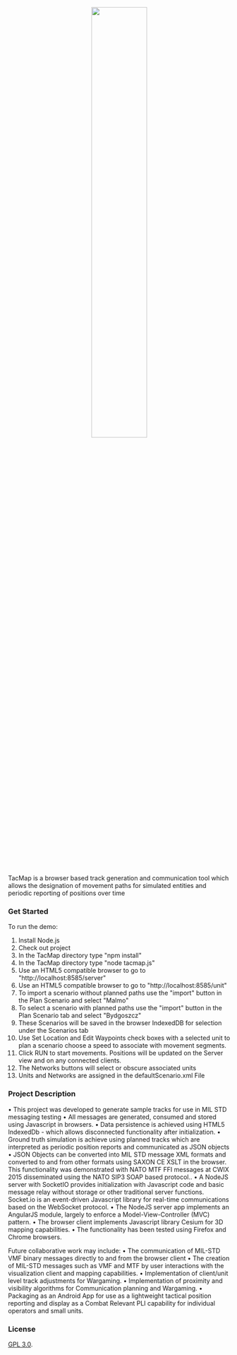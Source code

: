<p align="center">
<img src="https://github.com/organizations/mil-oss/repositories/TacMap" width="50%" />
</p>

TacMap is a browser based track generation and communication tool which allows the designation of movement paths for simulated entities and periodic reporting of positions over time 

### Get Started ###

To run the demo:
1. Install Node.js
2. Check out project
3. In the TacMap directory type "npm install"
4. In the TacMap directory type "node tacmap.js"
5. Use an HTML5 compatible browser to go to "http://localhost:8585/server"
6. Use an HTML5 compatible browser to go to "http://localhost:8585/unit"
7. To import a scenario without planned paths use the "import" button in the Plan Scenario and select "Malmo"
8. To select a scenario with planned paths use the "import" button in the Plan Scenario tab and select "Bydgoszcz"
9. These Scenarios will be saved in the browser IndexedDB for selection under the Scenarios tab
10. Use Set Location and Edit Waypoints check boxes with a selected unit to plan a scenario choose a speed to associate with movement segments.
11. Click RUN to start movements.  Positions will be updated on the Server view and on any connected clients.
12. The Networks buttons will select or obscure associated units
13. Units and Networks are assigned in the defaultScenario.xml File

### Project Description ###
• This project was developed to generate sample tracks for use in MIL STD messaging testing
• All messages are generated, consumed and stored using Javascript in browsers.
• Data persistence is achieved using HTML5 IndexedDb - which allows disconnected functionality after initialization.
• Ground truth simulation is achieve using planned tracks which are interpreted as periodic position reports and communicated as JSON objects
• JSON Objects can be converted into MIL STD message XML formats and converted to and from other formats using SAXON CE XSLT in the browser.  This functionality was demonstrated with NATO MTF FFI messages at CWIX 2015 disseminated using the NATO SIP3 SOAP based protocol..
• A NodeJS server with SocketIO provides initialization with Javascript code and basic message relay without storage or other traditional server functions.  Socket.io is an event-driven Javascript library for real-time communications based on the WebSocket protocol.
• The NodeJS server app implements an AngularJS module, largely to enforce a Model-View-Controller (MVC) pattern.
• The browser client implements Javascript library Cesium for 3D mapping capabilities.
• The functionality has been tested using Firefox and Chrome browsers.

Future collaborative work may include:
• The communication of MIL-STD VMF binary messages directly to and from the browser client
• The creation of MIL-STD messages such as VMF and MTF by user interactions with the visualization client and mapping capabilities.
• Implementation of client/unit level track adjustments for Wargaming.
• Implementation of proximity and visibility algorithms for Communication planning and Wargaming.
• Packaging as an Android App for use as a lightweight tactical position reporting and display as a Combat Relevant PLI capability for individual operators and small units.


### License ###

[GPL 3.0](http://fsf.org/).  


